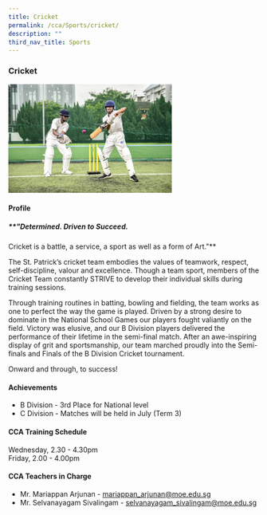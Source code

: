 ```yaml
---
title: Cricket
permalink: /cca/Sports/cricket/
description: ""
third_nav_title: Sports
---
```

### **Cricket**

<img src="/images/Cricket.jpg" 
     style="width:65%">
		 
#### **Profile**

##### **"Determined. Driven to Succeed.<br>
Cricket is a battle, a service, a sport as well as a form of Art."**

The St. Patrick’s cricket team embodies the values of teamwork, respect, self-discipline, valour and excellence. Though a team sport, members of the Cricket Team constantly STRIVE to develop their individual skills during training sessions.

Through training routines in batting, bowling and fielding, the team works as one to perfect the way the game is played. Driven by a strong desire to dominate in the National School Games our players fought valiantly on the field. Victory was elusive, and our B Division players delivered the performance of their lifetime in the semi-final match. After an awe-inspiring display of grit and sportsmanship, our team marched proudly into the Semi-finals and Finals of the B Division Cricket tournament.

Onward and through, to success!

#### **Achievements**

* B Division - 3rd Place for National level
* C Division - Matches will be held in July (Term 3)

#### **CCA Training Schedule**

Wednesday, 2.30 - 4.30pm <br>
Friday, 2.00 - 4.00pm

#### **CCA Teachers in Charge**

* Mr. Mariappan Arjunan - [mariappan_arjunan@moe.edu.sg](mailto:mariappan_arjunan@moe.edu.sg)  
* Mr. Selvanayagam Sivalingam - [selvanayagam_sivalingam@moe.edu.sg](mailto:selvanayagam_sivalingam@moe.edu.sg)
